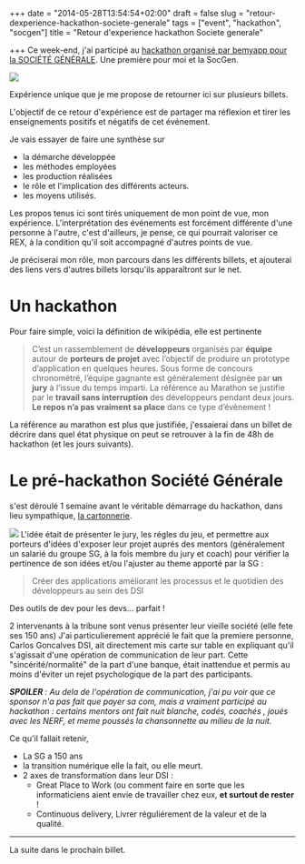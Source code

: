 +++
date = "2014-05-28T13:54:54+02:00"
draft = false
slug = "retour-dexperience-hackathon-societe-generale"
tags = ["event", "hackathon", "socgen"]
title = "Retour d'experience hackathon Societe generale"

+++
Ce week-end, j'ai participé au [hackathon organisé par bemyapp pour la SOCIÉTÉ GÉNÉRALE](http://hackathonsg.bemyapp.com/).
Une première pour moi et la SocGen.

![](http://forestry.io/sites/if-azewa8mogmw/image/%2Fcontent%2Fimages%2F2014%2FMay%2Fhackhatonsg.png)


Expérience unique que je me propose de retourner ici sur plusieurs billets.

L'objectif de ce retour d'expérience est de partager ma réflexion et tirer les enseignements positifs et négatifs de cet événement.

Je vais essayer de faire une synthèse sur 

* la démarche développée
* les méthodes employées
* les production réalisées
* le rôle et l'implication des différents acteurs.
* les moyens utilisés.

Les propos tenus ici sont tirés uniquement de mon point de vue, mon expérience.
L'interprétation des événements est forcément différente d'une personne à l'autre, c'est d'ailleurs, je pense, ce qui pourrait valoriser ce REX, à la condition qu'il soit accompagné d'autres points de vue. 

Je préciserai mon rôle, mon parcours dans les différents billets, et ajouterai des liens vers d'autres billets lorsqu'ils apparaîtront sur le net.

# Un hackathon
Pour faire simple, voici la définition de wikipédia, elle est pertinente

> C’est un rassemblement de **développeurs** organisés par **équipe** autour de **porteurs de projet** avec l’objectif de produire un prototype d’application en quelques heures. Sous forme de concours chronométré, l’équipe gagnante est généralement désignée par **un jury** à l’issue du temps imparti. La référence au Marathon se justifie par le **travail sans interruption** des développeurs pendant deux jours. **Le repos n’a pas vraiment sa place** dans ce type d’évènement !

La référence au marathon est plus que justifiée, j'essaierai dans un billet de décrire dans quel état physique on peut se retrouver à la fin de 48h de hackathon (et les jours suivants).


# Le pré-hackathon Société Générale
s'est déroulé 1 semaine avant le véritable démarrage du hackathon, dans lieu sympathique, [la cartonnerie](http://www.lacartonnerieparis.com).

![](http://forestry.io/sites/if-azewa8mogmw/image/%2Fcontent%2Fimages%2F2014%2FMay%2FCapture-db--C-cran-2014-05-28-C--13-26-24.png)
L'idée était de présenter le jury, les régles du jeu, et permettre aux porteurs d'idées d'exposer leur projet auprés des mentors (généralement un salarié du groupe SG, à la fois membre du jury  et coach) pour vérifier la pertinence de son idées et/ou l'ajuster au theme apporté par la SG : 
> Créer des applications améliorant les processus et le quotidien des développeurs au sein des DSI

Des outils de dev pour les devs... parfait !

2 intervenants à la tribune sont venus présenter leur vieille société (elle fete ses 150 ans)
J'ai particulierement apprécié le fait que la premiere personne, Carlos Goncalves DSI, ait directement mis carte sur table en expliquant qu'il s'agissait d'une opération de communication de leur part.
Cette "sincérité/normalité" de la part d'une banque, était inattendue et permis au moins d'éviter un rejet psychologique de la part des participants. 

***SPOILER** : Au dela de l'opération de communication, j'ai pu voir que ce sponsor n'a pas fait que payer sa com, mais a vraiment participé au hackathon : certains mentors ont fait nuit blanche,  codés, coachés , joués avec les NERF, et meme poussés la chansonnette au milieu de la nuit.*

Ce qu'il fallait retenir,

* La SG a 150 ans
* la transition numérique elle la fait, ou elle meurt.
* 2 axes de transformation dans leur DSI :
  * Great Place to Work (ou comment faire en sorte que les informaticiens aient envie de travailler chez eux, **et surtout de rester** !
  * Continuous delivery, Livrer réguliérement de la valeur et de la qualité.

---
La suite dans le prochain billet.